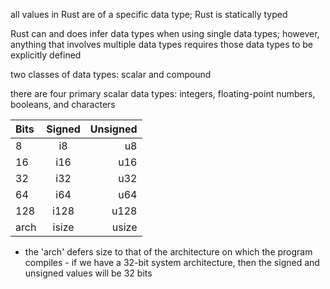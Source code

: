 all values in Rust are of a specific data type; Rust is statically typed

Rust can and does infer data types when using single data types; however, anything that involves
multiple data types requires those data types to be explicitly defined

two classes of data types: scalar and compound

there are four primary scalar data types: integers, floating-point numbers, booleans, and characters

| Bits | Signed | Unsigned |
| :--- | :----: | -------: |
| 8    | i8     | u8       |
| 16   | i16    | u16      |
| 32   | i32    | u32      |
| 64   | i64    | u64      |
| 128  | i128   | u128     |
| arch | isize  | usize    |

* the 'arch' defers size to that of the architecture on which the program compiles - if we have a 32-bit system architecture, then
the signed and unsigned values will be 32 bits


